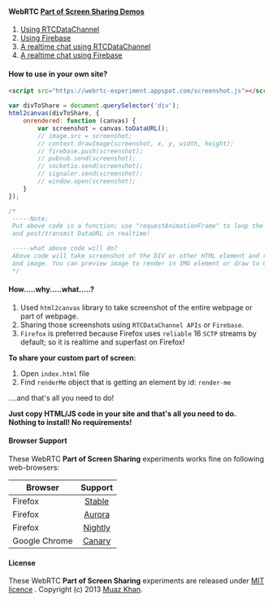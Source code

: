 #### WebRTC [Part of Screen Sharing Demos](https://webrtc-experiment.appspot.com/#part-of-screen-sharing)

1. [Using RTCDataChannel](https://webrtc-experiment.appspot.com/part-of-screen-sharing/webrtc-data-channel/)
2. [Using Firebase](https://webrtc-experiment.appspot.com/part-of-screen-sharing/)
3. [A realtime chat using RTCDataChannel](https://googledrive.com/host/0B6GWd_dUUTT8RzVSRVU2MlIxcm8/realtime-chat/)
4. [A realtime chat using Firebase](https://googledrive.com/host/0B6GWd_dUUTT8RzVSRVU2MlIxcm8/realtime-chat/No-WebRTC-Chat.html)

#### How to use in your own site?

```html
<script src="https://webrtc-experiment.appspot.com/screenshot.js"></script>
```

```javascript
var divToShare = document.querySelector('div');
html2canvas(divToShare, {
    onrendered: function (canvas) {
        var screenshot = canvas.toDataURL();
        // image.src = screenshot;
        // context.drawImage(screenshot, x, y, width, height);
        // firebase.push(screenshot);
        // pubnub.send(screenshot);
        // socketio.send(screenshot);
        // signaler.send(screenshot);
        // window.open(screenshot);
    }
});

/*
 -----Note:
 Put above code in a function; use "requestAnimationFrame" to loop the function
 and post/transmit DataURL in realtime!

 -----what above code will do?
 Above code will take screenshot of the DIV or other HTML element and return you
 and image. You can preview image to render in IMG element or draw to Canvas2D.
 */
```

#### How.....why.....what.....?

1. Used `html2canvas` library to take screenshot of the entire webpage or part of webpage.
2. Sharing those screenshots using `RTCDataChannel APIs` or `Firebase`.
3. `Firefox` is preferred because Firefox uses `reliable` 16 `SCTP` streams by default; so it is realtime and superfast on Firefox!

**To share your custom part of screen**:

1. Open `index.html` file
2. Find `renderMe` object that is getting an element by id: `render-me`

....and that's all you need to do!

**Just copy HTML/JS code in your site and that's all you need to do. Nothing to install! No requirements!**

#### Browser Support

These WebRTC **Part of Screen Sharing** experiments works fine on following web-browsers:

| Browser        | Support           |
| ------------- |:-------------:|
| Firefox | [Stable](http://www.mozilla.org/en-US/firefox/new/) |
| Firefox | [Aurora](http://www.mozilla.org/en-US/firefox/aurora/) |
| Firefox | [Nightly](http://nightly.mozilla.org/) |
| Google Chrome | [Canary](https://www.google.com/intl/en/chrome/browser/canary.html) |

#### License

These WebRTC **Part of Screen Sharing** experiments are released under [MIT licence](https://webrtc-experiment.appspot.com/licence/) . Copyright (c) 2013 [Muaz Khan](https://plus.google.com/100325991024054712503).
